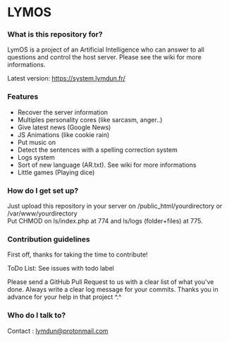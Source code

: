 # LYMOS #



### What is this repository for? ###

LymOS is a project of an Artificial Intelligence who can answer to all questions and control the host server.
Please see the wiki for more informations.

Latest version: https://system.lymdun.fr/



### Features ###

- Recover the server information
- Multiples personality cores (like sarcasm, anger..)
- Give latest news (Google News)
- JS Animations (like cookie rain)
- Put music on
- Detect the sentences with a spelling correction system
- Logs system
- Sort of new language (AR.txt). See wiki for more informations
- Little games (Playing dice)



### How do I get set up? ###

Just upload this repository in your server on /public_html/yourdirectory or /var/www/yourdirectory  
Put CHMOD on ls/index.php at 774 and ls/logs (folder+files) at 775.



### Contribution guidelines ###

First off, thanks for taking the time to contribute!

ToDo List: See issues with todo label

Please send a GitHub Pull Request to us with a clear list of what you've done.
Always write a clear log message for your commits.
Thanks you in advance for your help in that project ^.^ 



### Who do I talk to? ###

Contact : lymdun@protonmail.com